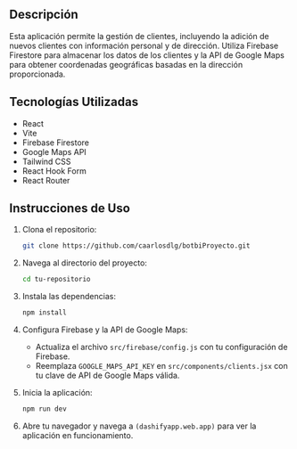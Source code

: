 ## Descripción

Esta aplicación permite la gestión de clientes, incluyendo la adición de nuevos clientes con información personal y de dirección. Utiliza Firebase Firestore para almacenar los datos de los clientes y la API de Google Maps para obtener coordenadas geográficas basadas en la dirección proporcionada.

## Tecnologías Utilizadas

- React
- Vite
- Firebase Firestore
- Google Maps API
- Tailwind CSS
- React Hook Form
- React Router


## Instrucciones de Uso

1. Clona el repositorio:
   ```sh
   git clone https://github.com/caarlosdlg/botbiProyecto.git
   ```

2. Navega al directorio del proyecto:
   ```sh
   cd tu-repositorio
   ```

3. Instala las dependencias:
   ```sh
   npm install
   ```

4. Configura Firebase y la API de Google Maps:
   - Actualiza el archivo `src/firebase/config.js` con tu configuración de Firebase.
   - Reemplaza `GOOGLE_MAPS_API_KEY` en `src/components/clients.jsx` con tu clave de API de Google Maps válida.

5. Inicia la aplicación:
   ```sh
   npm run dev
   ```

6. Abre tu navegador y navega a `(dashifyapp.web.app)` para ver la aplicación en funcionamiento.
